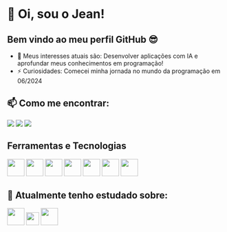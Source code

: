 # 👋 Oi, sou o Jean!
## Bem vindo ao meu perfil GitHub 😎
- 👀 Meus interesses atuais são: Desenvolver aplicações com IA e aprofundar meus conhecimentos em programação!
- ⚡ Curiosidades: Comecei minha jornada no mundo da programação em 06/2024

## 📫 Como me encontrar:
<div>
<a href="https://www.linkedin.com/in/jean-paulo-machado-a47a4b196" target="_blank"><img loading="lazy" src="https://img.shields.io/badge/-LinkedIn-%230077B5?style=for-the-badge&logo=linkedin&logoColor=white" target="_blank"></a>
<a href = "mailto:machado.jeanpaulo@gmail.com"><img loading="lazy" src="https://img.shields.io/badge/Gmail-D14836?style=for-the-badge&logo=gmail&logoColor=white" target="_blank"></a>
<a href="https://www.instagram.com/jeanpaulo_jp/" target="_blank"><img loading="lazy" src="https://img.shields.io/badge/-Instagram-%23E4405F?style=for-the-badge&logo=instagram&logoColor=white" target="_blank"></a>
</div>

## Ferramentas e Tecnologias

<img loading="lazy" src="https://cdn.jsdelivr.net/gh/devicons/devicon@latest/icons/python/python-original.svg" width="40" height="40"/> <img loading="lazy" src="https://cdn.jsdelivr.net/gh/devicons/devicon@latest/icons/selenium/selenium-original.svg" width="40" height="40"/> <img loading="lazy" src="https://cdn-icons-png.flaticon.com/256/10645/10645125.png" width="40" height="40"/> <img loading="lazy" src="https://assets.streamlinehq.com/image/private/w_300,h_300,ar_1/f_auto/v1/icons/logos/langchain-ipuhh4qo1jz5ssl4x0g2a.png/langchain-dp1uxj2zn3752pntqnpfu2.png?_a=DAJFJtWIZAAC" width="40" height="40"/> <img loading="lazy" src="https://cdn.jsdelivr.net/gh/devicons/devicon@latest/icons/vscode/vscode-original.svg" width="40" height="40"/> <img loading="lazy" src="https://cdn.jsdelivr.net/gh/devicons/devicon/icons/git/git-original.svg" width="40" height="40"/> <img loading="lazy" src="https://cdn.jsdelivr.net/gh/devicons/devicon@latest/icons/github/github-original.svg" width="40" height="40"/>


## 🌱 Atualmente tenho estudado sobre:

<img loading="lazy" src="https://cdn.jsdelivr.net/gh/devicons/devicon/icons/javascript/javascript-original.svg" width="40" height="40"/> <img src="https://cdn.jsdelivr.net/gh/devicons/devicon@latest/icons/django/django-plain.svg" width="30" height="30"/> <img loading="lazy" src="https://cdn.jsdelivr.net/gh/devicons/devicon@latest/icons/flask/flask-original-wordmark.svg" width="40" height="40"/>
<!---
paulo-jean/paulo-jean is a ✨ special ✨ repository because its `README.md` (this file) appears on your GitHub profile.
You can click the Preview link to take a look at your changes.
--->

